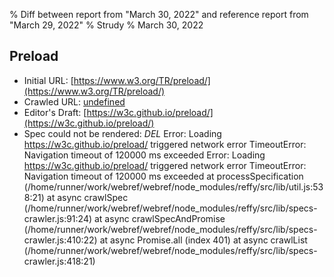 % Diff between report from "March 30, 2022" and reference report from "March 29, 2022"
% Strudy
% March 30, 2022

## Preload

- Initial URL: [https://www.w3.org/TR/preload/](https://www.w3.org/TR/preload/)
- Crawled URL: [undefined](undefined)
- Editor's Draft: [https://w3c.github.io/preload/](https://w3c.github.io/preload/)
- Spec could not be rendered: *DEL* Error: Loading https://w3c.github.io/preload/ triggered network error TimeoutError: Navigation timeout of 120000 ms exceeded Error: Loading https://w3c.github.io/preload/ triggered network error TimeoutError: Navigation timeout of 120000 ms exceeded
    at processSpecification (/home/runner/work/webref/webref/node_modules/reffy/src/lib/util.js:538:21)
    at async crawlSpec (/home/runner/work/webref/webref/node_modules/reffy/src/lib/specs-crawler.js:91:24)
    at async crawlSpecAndPromise (/home/runner/work/webref/webref/node_modules/reffy/src/lib/specs-crawler.js:410:22)
    at async Promise.all (index 401)
    at async crawlList (/home/runner/work/webref/webref/node_modules/reffy/src/lib/specs-crawler.js:418:21)



